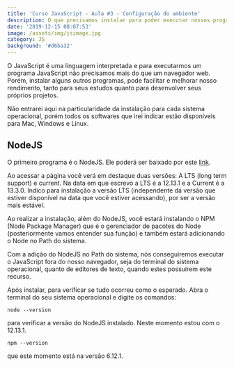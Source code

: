 ```yaml
---
title: 'Curso JavaScript - Aula #3 - Configuração do ambiente'
description: O que precisamos instalar para poder executar nossos programas JavaScript?
date: '2019-12-15 08:07:53'
image: /assets/img/jsimage.jpg
category: JS
background: '#d6ba32'
---
```

O JavaScript é uma linguagem interpretada e para executarmos um programa JavaScript não precisamos mais do que um navegador web. Porém, instalar alguns outros programas, pode facilitar e melhorar nosso rendimento, tanto para seus estudos quanto para desenvolver seus próprios projetos.

Não entrarei aqui na particularidade da instalação para cada sistema operacional, porém todos os softwares que irei indicar estão disponíveis para Mac, Windows e Linux.

## NodeJS

O primeiro programa é o NodeJS. Ele poderá ser baixado por este [link](https://nodejs.org/en/). 

Ao acessar a página você verá em destaque duas versões: A LTS (long term support) e current. Na data em que escrevo a LTS é a 12.13.1 e a Current é a 13.3.0. Indico para instalação a versão LTS (independente da versão que estiver disponível na data que você estiver acessando), por ser a versão mais estável.

Ao realizar a instalação, além do NodeJS, você estará instalando o NPM (Node Package Manager) que é o gerenciador de pacotes do Node (posteriormente vamos entender sua função) e também estará adicionando o Node no Path do sistema.

Com a adição do NodeJS no Path do sistema, nós conseguiremos executar o JavaScript fora do nosso navegador, seja do terminal do sistema operacional, quanto de editores de texto, quando estes possuírem este recurso.

Após instalar, para verificar se tudo ocorreu como o esperado. Abra o terminal do seu sistema operacional e digite os comandos:

```
node --version
```

para verificar a versão do NodeJS instalado. Neste momento estou com o 12.13.1.

```
npm --version
```

que este momento está na versão 6.12.1.






